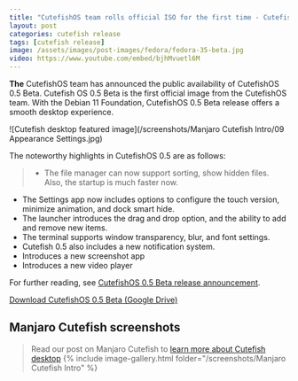 ```yaml
---
title: "CutefishOS team rolls official ISO for the first time - CutefishOS 0.5 Beta."
layout: post
categories: cutefish release
tags: [cutefish release]
image: /assets/images/post-images/fedora/fedora-35-beta.jpg
video: https://www.youtube.com/embed/bjhMvuetl6M 
---
```


**The** CutefishOS team has announced the public availability of CutefishOS 0.5 Beta. Cutefish OS 0.5 Beta is the first official image from the CutefishOS team. With the Debian 11 Foundation, CutefishOS 0.5 Beta release offers a smooth desktop experience.

![Cutefish desktop featured image](/screenshots/Manjaro Cutefish Intro/09 Appearance Settings.jpg)

The noteworthy highlights in CutefishOS 0.5 are as follows:
> - The file manager can now support sorting, show hidden files. Also, the startup is much faster now.
- The Settings app now includes options to configure the touch version, minimize animation, and dock smart hide.
- The launcher introduces the drag and drop option, and the ability to add and remove new items.
- The terminal supports window transparency, blur, and font settings.
- Cutefish 0.5 also includes a new notification system.
- Introduces a new screenshot app
- Introduces a new video player

For further reading, see [CutefishOS 0.5 Beta release announcement](https://forum.cutefishos.com/d/133-cutefishos-05-beta-released).

<a href="https://drive.google.com/file/d/1DXLxCNhS887vIl7Yv3ZC-dEKK8r-1YxK/view?usp=sharing" class="download">Download CutefishOS 0.5 Beta (Google Drive)</a>

## Manjaro Cutefish screenshots
> Read our post on Manjaro Cutefish to [learn more about Cutefish desktop](/manjaro-cutefish/)
{% include image-gallery.html folder="/screenshots/Manjaro Cutefish Intro" %}